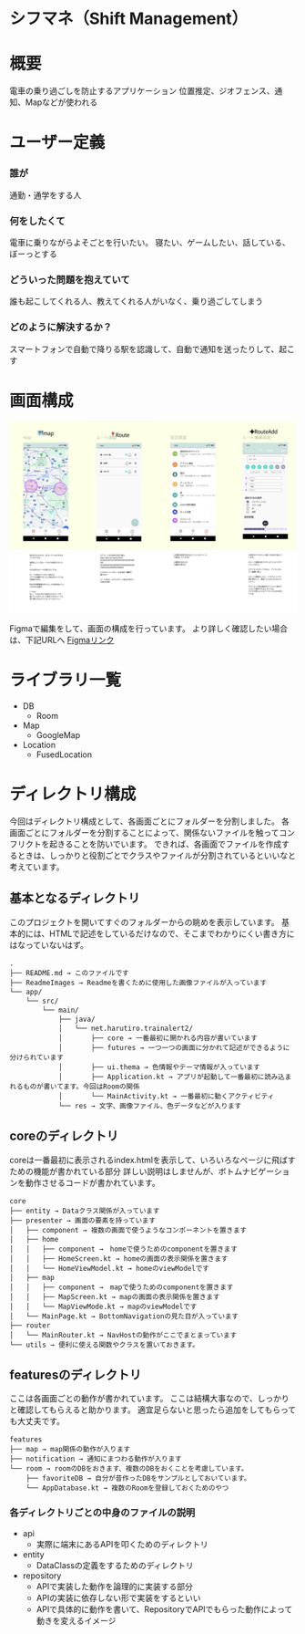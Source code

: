 シフマネ（Shift Management）
===

# 概要
電車の乗り過ごしを防止するアプリケーション
位置推定、ジオフェンス、通知、Mapなどが使われる

# ユーザー定義
### 誰が
通勤・通学をする人

### 何をしたくて
電車に乗りながらよそごとを行いたい。
寝たい、ゲームしたい、話している、ぼーっとする

### どういった問題を抱えていて
誰も起こしてくれる人、教えてくれる人がいなく、乗り過ごしてしまう

### どのように解決するか？
スマートフォンで自動で降りる駅を認識して、自動で通知を送ったりして、起こす

# 画面構成
![](./ReadmeImages/ScreenList.png)

Figmaで編集をして、画面の構成を行っています。
より詳しく確認したい場合は、下記URLへ
[Figmaリンク](https://www.figma.com/design/B0b9noRr9CvVVvRBqUUxy7/%E7%94%BB%E9%9D%A2%E8%A8%AD%E8%A8%88?node-id=0-1&node-type=canvas&t=e6uMphaYbA9ObFEg-0)

# ライブラリ一覧

- DB
  - Room
- Map
  - GoogleMap
- Location
  - FusedLocation

# ディレクトリ構成

今回はディレクトリ構成として、各画面ごとにフォルダーを分割しました。
各画面ごとにフォルダーを分割することによって、関係ないファイルを触ってコンフリクトを起きることを防いでいます。
できれば、各画面でファイルを作成するときは、しっかりと役割ごとでクラスやファイルが分割されているといいなと考えています。

## 基本となるディレクトリ

このプロジェクトを開いてすぐのフォルダーからの眺めを表示しています。
基本的には、HTMLで記述をしているだけなので、そこまでわかりにくい書き方にはなっていないはず。

``` 
.
├── README.md → このファイルです
├── ReadmeImages → Readmeを書くために使用した画像ファイルが入っています
└── app/
    └── src/
        └── main/
            ├── java/
            │   └── net.harutiro.trainalert2/
            │       ├── core → 一番最初に開かれる内容が書いています
            │       ├── futures → 一つ一つの画面に分かれて記述ができるように分けられています
            │       ├── ui.thema → 色情報やテーマ情報が入っています
            │       ├── Application.kt → アプリが起動して一番最初に読み込まれるものが書いてます。今回はRoomの関係
            │       └── MainActivity.kt → 一番最初に動くアクティビティ
            └── res → 文字、画像ファイル、色データなどが入ります
```

## coreのディレクトリ

coreは一番最初に表示されるindex.htmlを表示して、いろいろなページに飛ばすための機能が書かれている部分
詳しい説明はしませんが、ボトムナビゲーションを動作させるコードが書かれています。

```
core
├── entity → Dataクラス関係が入っています
├── presenter → 画面の要素を持っています
│   ├── component → 複数の画面で使うようなコンポーネントを置きます
│   ├── home
│   │   ├── component →　homeで使うためのcomponentを置きます
│   │   ├── HomeScreen.kt → homeの画面の表示関係を置きます
│   │   └── HomeViewModel.kt → homeのviewModelです
│   ├── map
│   │   ├── component →　mapで使うためのcomponentを置きます
│   │   ├── MapScreen.kt → mapの画面の表示関係を置きます
│   │   └── MapViewMode.kt → mapのviewModelです
│   └── MainPage.kt → BottomNavigationの見た目が入っています
├── router
│   └── MainRouter.kt → NavHostの動作がここでまとまっています
└── utils → 便利に使える関数やクラスを置いておきます。
```

## featuresのディレクトリ

ここは各画面ごとの動作が書かれています。
ここは結構大事なので、しっかりと確認してもらえると助かります。
適宜足らないと思ったら追加をしてもらっても大丈夫です。

```
features
├── map → map関係の動作が入ります
├── notification → 通知にまつわる動作が入ります
└── room → roomのDBをおきます、複数のDBをおくことを考慮しています。
    ├── favoriteDB → 自分が昔作ったDBをサンプルとしておいています。
    └── AppDatabase.kt → 複数のRoomを登録しておくためのやつ
```

### 各ディレクトリごとの中身のファイルの説明

- api
  - 実際に端末にあるAPIを叩くためのディレクトリ
- entity
  - DataClassの定義をするためのディレクトリ
- repository
  - APIで実装した動作を論理的に実装する部分
  - APIの実装に依存しない形で実装をするといい
  - APIで具体的に動作を書いて、RepositoryでAPIでもらった動作によって動きを変えるイメージ


